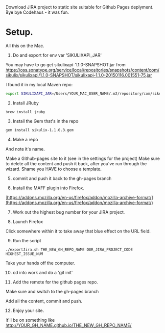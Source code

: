 Download JIRA project to static site suitable for Github Pages deplyment. Bye bye Codehaus - it was fun.

# Setup.

All this on the Mac.

1. Do and export for env var 'SIKULIXAPI_JAR'

You may have to go get sikulixapi-1.1.0-SNAPSHOT.jar from https://oss.sonatype.org/service/local/repositories/snapshots/content/com/sikulix/sikulixapi/1.1.0-SNAPSHOT/sikulixapi-1.1.0-20150116.001551-75.jar

I found it in my local Maven repo:

``` bash
export SIKULIXAPI_JAR=/Users/YOUR_MAC_USER_NAME/.m2/repository/com/sikulix/sikulixapi/1.1.0-SNAPSHOT/sikulixapi-1.1.0-SNAPSHOT.jar
```

2. Install JRuby

```
brew install jruby
```

3. Install the Gem that's in the repo

``` bash
gem install sikulix-1.1.0.3.gem
```

4. Make a repo

And note it's name. 

Make a Github-pages site to it (see in the settings for the project)
Make sure to delete all the content and push it back, after you've run through the wizard. Shame you HAVE to choose a template.

5. commit and push it back to the gh-pages branch

6. Install the MAFF plugin into Firefox.

[https://addons.mozilla.org/en-us/firefox/addon/mozilla-archive-format/](https://addons.mozilla.org/en-us/firefox/addon/mozilla-archive-format/)

7. Work out the highest bug number for your JIRA project.

8. Launch Firefox

Click somewhere within it to take away that blue effect on the URL field.

9. Run the script

```
./exportJira.sh THE_NEW_GH_REPO_NAME OUR_JIRA_PROJECT_CODE HIGHEST_ISSUE_NUM
```

Take your hands off the computer.

10. cd into work and do a 'git init'

11.  Add the remote for the github pages repo.

Make sure and switch to the gh-pages branch

Add all the content, commit and push. 

12. Enjoy your site. 

It'll be on something like http://YOUR_GH_NAME.github.io/THE_NEW_GH_REPO_NAME/